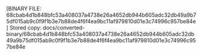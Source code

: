 [BINARY FILE: 68cbab4d1b848bfc53a408037a4738e26a4652db944b605adc32db49a9b75df015ab9c0f9f1b3e7b88de4f6f4ea9bc11af979810d01e3c74996c957be84e]
Stored copy: docs/converted-binary/68cbab4d1b848bfc53a408037a4738e26a4652db944b605adc32db49a9b75df015ab9c0f9f1b3e7b88de4f6f4ea9bc11af979810d01e3c74996c957be84e
